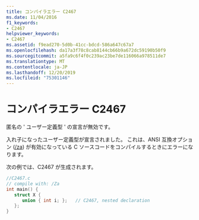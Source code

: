```yaml
---
title: コンパイラエラー C2467
ms.date: 11/04/2016
f1_keywords:
- C2467
helpviewer_keywords:
- C2467
ms.assetid: f9ead270-5d0b-41cc-bdcd-586a647c67a7
ms.openlocfilehash: da17a3f78c8cab8144cb66b9a672dc59190b50f9
ms.sourcegitcommit: a5fa9c6f4f0c239ac23be7de116066a978511de7
ms.translationtype: MT
ms.contentlocale: ja-JP
ms.lasthandoff: 12/20/2019
ms.locfileid: "75301146"
---
```

# <a name="compiler-error-c2467"></a>コンパイラエラー C2467

匿名の ' ユーザー定義型 ' の宣言が無効です。

入れ子になったユーザー定義型が宣言されました。 これは、ANSI 互換オプション ([/za](../../build/reference/za-ze-disable-language-extensions.md)) が有効になっている C ソースコードをコンパイルするときにエラーになります。

次の例では、C2467 が生成されます。

```c
//C2467.c
// compile with: /Za
int main() {
   struct X {
      union { int i; };   // C2467, nested declaration
   };
}
```
